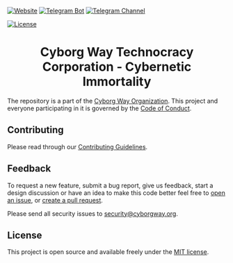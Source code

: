 [![Website](https://img.shields.io/badge/Website-CyborgWay.org-blue.svg?style=flat-square])](https://cyborgway.org)
[![Telegram Bot](https://img.shields.io/badge/Telegram_Bot-CyborgWay__bot-blue.svg?style=flat-square&logo=telegram)](https://t.me/cyborgway_bot)
[![Telegram Channel](https://img.shields.io/badge/Telegram_Channel-CyborgWay-blue.svg?style=flat-square&logo=telegram)](https://t.me/cyborgway)

[![License](https://img.shields.io/badge/License-MIT-brightgreen.svg?style=flat-square)](LICENSE.md)

<h1 align="center">Cyborg Way Technocracy Corporation - Cybernetic Immortality</h1>

The repository is a part of the [Cyborg Way Organization](https://github.com/cyborgway-org). This project and everyone participating in it is governed by the [Code of Conduct](CODE_OF_CONDUCT.md).

## Contributing

Please read through our [Contributing Guidelines](CONTRIBUTING.md).

## Feedback

To request a new feature, submit a bug report, give us feedback, start a design discussion or have an idea to make this code better feel free to [open an issue](https://github.com/cyborgway-org/cyborgway-org/issues), or [create a pull request](https://github.com/cyborgway-org/cyborgway-org/pulls).

Please send all security issues to [security@cyborgway.org](mailto:security@cyborgway.org).

## License

This project is open source and available freely under the [MIT license](LICENSE.md).
